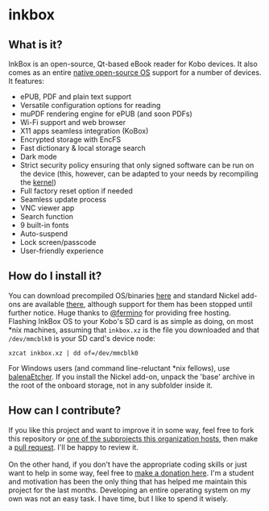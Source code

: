 # inkbox

## What is it?
InkBox is an open-source, Qt-based eBook reader for Kobo devices. It also comes as an entire [native open-source OS](https://github.com/Kobo-InkBox/rootfs) support for a number of devices.
<br>
It features:
- ePUB, PDF and plain text support
- Versatile configuration options for reading
- muPDF rendering engine for ePUB (and soon PDFs)
- Wi-Fi support and web browser
- X11 apps seamless integration (KoBox)
- Encrypted storage with EncFS
- Fast dictionary & local storage search
- Dark mode
- Strict security policy ensuring that only signed software can be run on the device (this, however, can be adapted to your needs by recompiling the [kernel](https://github.com/Kobo-InkBox/kernel))
- Full factory reset option if needed
- Seamless update process
- VNC viewer app
- Search function
- 9 built-in fonts
- Auto-suspend
- Lock screen/passcode
- User-friendly experience
## How do I install it?
You can download precompiled OS/binaries [here](http://pkgs.kobox.fermino.me/bundles/inkbox/native/) and standard Nickel add-ons are available [there](http://pkgs.kobox.fermino.me/bundles/inkbox/nickel/), although support for them has been stopped until further notice. Huge thanks to [@fermino](https://github.com/fermino) for providing free hosting.
<br>
Flashing InkBox OS to your Kobo's SD card is as simple as doing, on most *nix machines, assuming that `inkbox.xz` is the file you downloaded and that `/dev/mmcblk0` is your SD card's device node:
```
xzcat inkbox.xz | dd of=/dev/mmcblk0
```
For Windows users (and command line-reluctant *nix fellows), use [balenaEtcher](https://www.balena.io/etcher/).
If you install the Nickel add-on, unpack the 'base' archive in the root of the onboard storage, not in any subfolder inside it.
## How can I contribute?
If you like this project and want to improve it in some way, feel free to fork this repository or [one of the subprojects this organization hosts](https://github.com/Kobo-InkBox), then make a [pull request](https://github.com/Kobo-InkBox/inkbox/pulls). I'll be happy to review it.
<br><br>
On the other hand, if you don't have the appropriate coding skills or just want to help in some way, feel free to [make a donation here](https://liberapay.com/tux-linux/). I'm a student and motivation has been the only thing that has helped me maintain this project for the last months. Developing an entire operating system on my own was not an easy task. I have time, but I like to spend it wisely.
